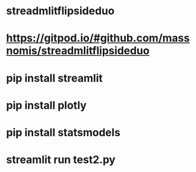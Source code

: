 # streadmlitflipsideduo


# https://gitpod.io/#github.com/massnomis/streadmlitflipsideduo

# pip install streamlit


# pip install plotly


# pip install statsmodels


# streamlit run test2.py
